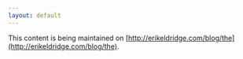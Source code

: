```yaml
---
layout: default
---
```


This content is being maintained on [http://erikeldridge.com/blog/the](http://erikeldridge.com/blog/the).
